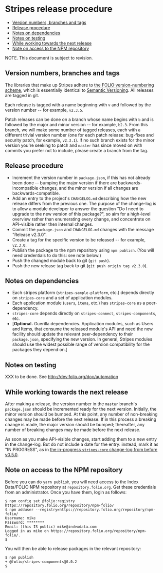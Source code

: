 # Stripes release procedure

<!-- ../../okapi/doc/md2toc -l 2 release-procedure.md -->
* [Version numbers, branches and tags](#version-numbers-branches-and-tags)
* [Release procedure](#release-procedure)
* [Notes on dependencies](#notes-on-dependencies)
* [Notes on testing](#notes-on-testing)
* [While working towards the next release](#while-working-towards-the-next-release)
* [Note on access to the NPM repository](#note-on-access-to-the-npm-repository)

NOTE. This document is subject to revision.


## Version numbers, branches and tags

The libraries that make up Stripes adhere to [the FOLIO
version-numbering scheme](http://dev.folio.org/community/contrib-code#version-numbers), which is essentially identical to [Semantic Versioning](http://semver.org/). All releases are tagged in git.

Each release is tagged with a name beginning with `v` and followed by the version number -- for example, `v2.3.5`.

Patch releases can be done on a branch whose name begins with `b` and is followed by the major and minor version -- for example, `b2.3`. From this branch, we will make some number of tagged releases, each with a different trivial version number (one for each patch release: bug-fixes and security patch, for example, `v2.3.1`). If no such branch exists for the minor version you're seeking to patch and `master` has since moved on with commits you prefer not to include, please create a branch from the tag.


## Release procedure

* Increment the version number in `package.json`, if this has not already been done -- bumping the major version if there are backwards-incompatible changes, and the minor version if all changes are backwards-compatible.
* Add an entry to the project's `CHANGELOG.md` describing how the new release differs from the previous one. The purpose of the change-log is to allow a module developer to answer the question "Do I need to upgrade to the new version of this package?", so aim for a high-level overview rather than enumerating every change, and concentrate on API-visible rather then internal changes.
* Commit the `package.json` and `CHANGELOG.md` changes with the message "Release v2.3.0".
* Create a tag for the specific version to be released -- for example, `v2.3.0`.
* Publish the package to the npm repository using `npm publish`. (You will need credentials to do this: see note below.)
* Push the changed module back to git (`git push`).
* Push the new release tag back to git (`git push origin tag v2.3.0`).


## Notes on dependencies

* Each stripes platform (`stripes-sample-platform`, etc.) depends directly on `stripes-core` and a set of application modules.
* Each application module (`users`, `items`, etc.) has `stripes-core` as a peer-dependency.
* `stripes-core` depends directly on `stripes-connect`, `stripes-components`, etc.
* [**Optional.** Guerilla dependencies. Application modules, such as Users and Items, that consume the released module's API and need the new facility should update the relevant peer-dependency to their `package.json`, specifying the new version. In general, Stripes modules should use the widest possible range of version compatibility for the packages they depend on.]


## Notes on testing

XXX to be done. See http://dev.folio.org/doc/automation


## While working towards the next release

After making a release, the version number in the `master` branch's `package.json` should be incremented ready for the next version. Initially, the minor version should be bumped. At this point, any number of non-breaking changes may be made before the next release. If in this process a breaking change is made, the major version should be bumped; thereafter, any number of breaking changes may be made before the next release.

As soon as you make API-visible changes, start adding them to a new entry in the change-log. But do not include a date for the entry: instead, mark it as "IN PROGRESS", as in [the in-progress `stripes-core` change-log from before v0.5.0](https://github.com/folio-org/stripes-core/blob/e058702cb19b32f607f7fb40b15ddf00cd6b45ad/CHANGELOG.md).

## Note on access to the NPM repository

Before you can do `yarn publish`, you will need access to the Index Data/FOLIO NPM repository at `repository.folio.org`. Get these credentials from an administrator. Once you have them, login as follows:
```
$ npm config set @folio:registry https://repository.folio.org/repository/npm-folio/
$ npm adduser --registry=https://repository.folio.org/repository/npm-folio/
Username: mike
Password: ********
Email: (this IS public) mike@indexdata.com
Logged in as mike on https://repository.folio.org/repository/npm-folio/.
$ 
```
You will then be able to release packages in the relevant repository:
```
$ npm publish
+ @folio/stripes-components@0.0.2
$ 
```
